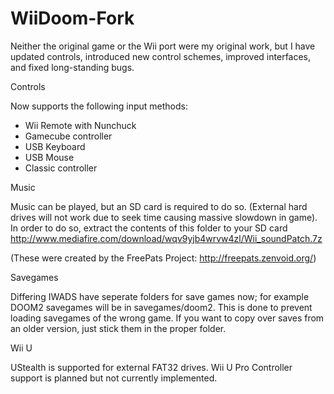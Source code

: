# WiiDoom-Fork
Neither the original game or the  Wii port were my original work, but I have updated controls, introduced new control schemes,
improved interfaces, and fixed long-standing bugs.

Controls

Now supports the following input methods:<ul>
<li>Wii Remote with Nunchuck</li>
<li>Gamecube controller</li>
<li>USB Keyboard</li>
<li>USB Mouse</li>
<li>Classic controller</li>
</ul>
Music

Music can be played, but an SD card is required to do so. (External hard drives will not work due to seek time causing massive slowdown in game). In order to do so, extract the contents of this folder to your SD card<br>
http://www.mediafire.com/download/wqv9yjb4wrvw4zl/Wii_soundPatch.7z

(These were created by the FreePats Project: http://freepats.zenvoid.org/)

Savegames

Differing IWADS have seperate folders for save games now; for example DOOM2 savegames will be in savegames/doom2. This is done to prevent loading savegames of the wrong game. If you want to copy over saves from an older version, just stick them in the proper folder.

Wii U

UStealth is supported for external FAT32 drives. Wii U Pro Controller support is planned but not currently implemented.